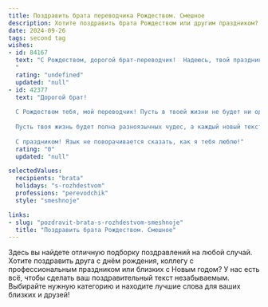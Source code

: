 ```yaml
---
title: Поздравить брата переводчика Рождеством. Смешное
description: Хотите поздравить брата Рождеством или другим праздником? Наш ИИ создаст незабываемое поздравление, а вы обязательно выделитесь среди других.  
date: 2024-09-26
tags: second tag
wishes:
- id: 84167
  text: "С Рождеством, дорогой брат-переводчик!  Надеюсь, твой праздник будет настолько же ярким и запоминающимся, как твой перевод \"Илиады\" на язык котов!  Пусть под ёлкой тебя ждёт не только мандарин, но и  заказ на перевод мемуаров ёлочного украшения!  Счастья, здоровья и море интересных текстов!
  "
  rating: "undefined"
  updated: "null"
- id: 42377
  text: "Дорогой брат!
  
  С Рождеством тебя, мой переводчик! Пусть в твоей жизни не будет ни одного закавыристого слова, и все твои мысли звучат гладко и приятно, как новогодняя мелодия! Желаю тебе, чтобы удача всегда переводила твои мечты на язык реальности, а плохие дни завершались на \"конец\" с рюмкой хорошего настроения!
  
  Пусть твоя жизнь будет полна разноязычных чудес, а каждый новый текст приносит только радость и вдохновение! И помни: даже если встречаешь трудные устные переводы, смейся в лицо любым трудностям – с Рождеством все возможно, даже устный перевод с лягушачьего на человеческий!
  
  С праздником! Язык не поворачивается сказать, как я тебя люблю!"
  rating: "0"
  updated: "null"

selectedValues:
  recipients: "brata"
  holidays: "s-rozhdestvom"
  professions: "perevodchik"
  style: "smeshnoje"

links:
- slug: "pozdravit-brata-s-rozhdestvom-smeshnoje"
  title: "Поздравить брата Рождеством. Смешное"
---
```


Здесь вы найдете отличную подборку поздравлений на любой случай. 
Хотите поздравить друга с днём рождения, коллегу с профессиональным праздником или близких с Новым годом? У нас есть всё, чтобы сделать ваш поздравительный текст незабываемым. Выбирайте нужную категорию и находите лучшие слова для ваших близких и друзей!
